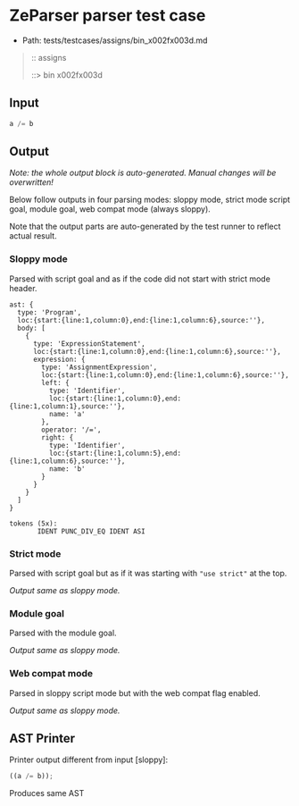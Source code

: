 # ZeParser parser test case

- Path: tests/testcases/assigns/bin_x002fx003d.md

> :: assigns
>
> ::> bin x002fx003d

## Input

`````js
a /= b
`````

## Output

_Note: the whole output block is auto-generated. Manual changes will be overwritten!_

Below follow outputs in four parsing modes: sloppy mode, strict mode script goal, module goal, web compat mode (always sloppy).

Note that the output parts are auto-generated by the test runner to reflect actual result.

### Sloppy mode

Parsed with script goal and as if the code did not start with strict mode header.

`````
ast: {
  type: 'Program',
  loc:{start:{line:1,column:0},end:{line:1,column:6},source:''},
  body: [
    {
      type: 'ExpressionStatement',
      loc:{start:{line:1,column:0},end:{line:1,column:6},source:''},
      expression: {
        type: 'AssignmentExpression',
        loc:{start:{line:1,column:0},end:{line:1,column:6},source:''},
        left: {
          type: 'Identifier',
          loc:{start:{line:1,column:0},end:{line:1,column:1},source:''},
          name: 'a'
        },
        operator: '/=',
        right: {
          type: 'Identifier',
          loc:{start:{line:1,column:5},end:{line:1,column:6},source:''},
          name: 'b'
        }
      }
    }
  ]
}

tokens (5x):
       IDENT PUNC_DIV_EQ IDENT ASI
`````

### Strict mode

Parsed with script goal but as if it was starting with `"use strict"` at the top.

_Output same as sloppy mode._

### Module goal

Parsed with the module goal.

_Output same as sloppy mode._

### Web compat mode

Parsed in sloppy script mode but with the web compat flag enabled.

_Output same as sloppy mode._

## AST Printer

Printer output different from input [sloppy]:

````js
((a /= b));
````

Produces same AST
